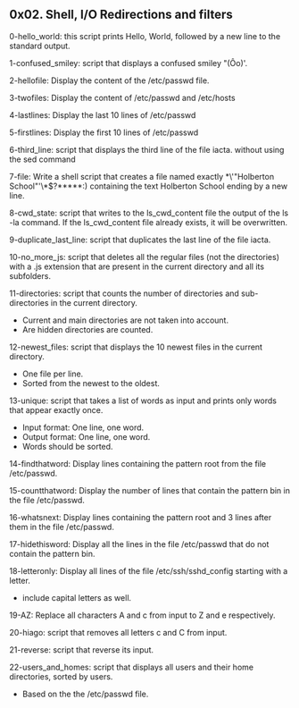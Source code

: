 ## 0x02. Shell, I/O Redirections and filters
0-hello_world: this script prints Hello, World, followed by a new line to the standard output. </br>

1-confused_smiley: script that displays a confused smiley "(Ôo)'.</br>

2-hellofile: Display the content of the /etc/passwd file.</br>

3-twofiles: Display the content of /etc/passwd and /etc/hosts</br>

4-lastlines: Display the last 10 lines of /etc/passwd</br>

5-firstlines: Display the first 10 lines of /etc/passwd</br>

6-third_line: script that displays the third line of the file iacta.
without using the sed command </br>

7-file: Write a shell script that creates a file named exactly \*\\'"Holberton School"\'\\*$\?\*\*\*\*\*:) containing the text Holberton School ending by a new line. </br>

8-cwd_state: script that writes to the ls_cwd_content file the output of the ls -la command. If the ls_cwd_content file already exists, it will be overwritten. </br>

9-duplicate_last_line: script that duplicates the last line of the file iacta. </br>

10-no_more_js: script that deletes all the regular files (not the directories) with a .js extension that are present in the current directory and all its subfolders. </br>

11-directories: script that counts the number of directories and sub-directories in the current directory.</br>
* Current and main directories are not taken into account.
* Are hidden directories are counted.</br>

12-newest_files: script that displays the 10 newest files in the current directory.</br>
* One file per line.
* Sorted from the newest to the oldest.</br>

13-unique: script that takes a list of words as input and prints only words that appear exactly once.</br>
* Input format: One line, one word.
* Output format: One line, one word.
* Words should be sorted.</br>

14-findthatword: Display lines containing the pattern root from the file /etc/passwd.</br>

15-countthatword: Display the number of lines that contain the pattern bin in the file /etc/passwd. </br>

16-whatsnext: Display lines containing the pattern root and 3 lines after them in the file /etc/passwd. </br>

17-hidethisword: Display all the lines in the file /etc/passwd that do not contain the pattern bin. </br>

18-letteronly: Display all lines of the file /etc/ssh/sshd_config starting with a letter.
* include capital letters as well.</br>

19-AZ: Replace all characters A and c from input to Z and e respectively. </br>

20-hiago: script that removes all letters c and C from input. </br>

21-reverse: script that reverse its input. </br>

22-users_and_homes: script that displays all users and their home directories, sorted by users.
* Based on the the /etc/passwd file. </br>